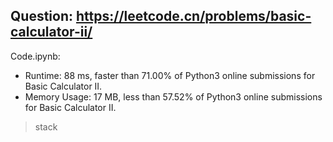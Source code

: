 ## Question: https://leetcode.cn/problems/basic-calculator-ii/

Code.ipynb:
* Runtime: 88 ms, faster than 71.00% of Python3 online submissions for Basic Calculator II.
* Memory Usage: 17 MB, less than 57.52% of Python3 online submissions for Basic Calculator II.
> stack

